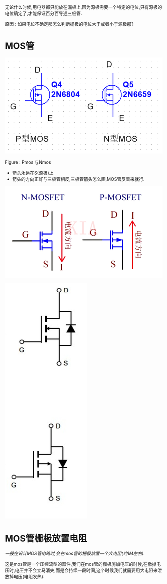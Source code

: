 无论什么时候,用电器都只能放在漏极上,因为源极需要一个特定的电位,只有源极的电位确定了,才能保证百分百导通三极管.   

原因 : 如果电位不确定那怎么判断栅极的电位大于或者小于源极那? 
# MOS管

![](assets/截图_20231112113207.png)

Figure : Pmos 与Nmos  
 - 箭头永远在S(源极)上
 - 箭头的方向正好与三极管相反,三极管箭头怎么画,MOS管反着来就行.


![电流方向](assets/Pasted%20image%2020231124180023.png)  

![](assets/截图_20231206154207.png)

# MOS管栅极放置电阻
*一般在设计MOS管电路时,会在mos管的栅极放置一个大电阻(约1M左右).*    

这是mos管是一个压控流型的器件,我们在mos管的栅极施加电压的时候,在撤掉电压时,电压并不会立马消失,而是会持续一段时间,这个时候我们就需要用大电阻来泄放掉电压(电阻发热).